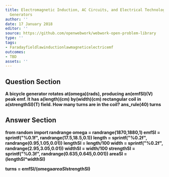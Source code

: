 ```yaml
---
title: Electromagnetic Induction, AC Circuits, and Electrical Technologies - Electric
  Generators
author: ''
date: 17 January 2018
editor: ''
source: https://github.com/openwebwork/webwork-open-problem-library
type: ''
tags:
- Faradayfieldlawinductionlawmagneticelectricemf
outcomes:
- TBD
assets: ''
---
```


## Question Section 

<b>
A bicycle generator rotates at(omega)(rads), producing an(emfSI)(V) peak emf. It has a(length)(cm) by(width)(cm) rectangular coil in a(strengthSI)(T) field. How many turns are in the coil?
ans_rule(40) turns



## Answer Section

from random import randrange
omega = randrange(1870,1880,1)
emfSI = sprintf("%0.1f", randrange(17.5,18.5,0.1))
length = sprintf("%0.2f", randrange(0.95,1.05,0.01))
lengthSI = length/100
width = sprintf("%0.2f", randrange(2.95,3.05,0.01))
widthSI = width/100
strengthSI = sprintf("%0.3f", randrange(0.635,0.645,0.001))
areaSI = (lengthSI*widthSI)

turns = emfSI/(omega*areaSI*strengthSI)